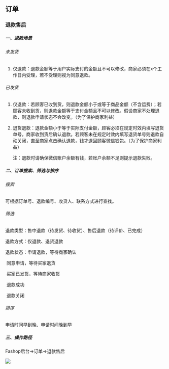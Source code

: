 ## 订单

### 退款售后

##### 一、退款场景

###### 未发货

1. 仅退款：退款金额等于用户实际支付的金额且不可以修改，商家必须在x个工作日内受理，若不受理则视为同意退款。

###### 已发货

1. 仅退款：若顾客已收到货，则退款金额小于或等于商品金额（不含运费）；若顾客未收到货，则退款金额等于支付金额且不可以修改。假设商家不处理退款，则退款申请状态不会改变。（为了保护商家利益）

2. 退货退款：退款金额小于等于实际支付金额，顾客必须在规定时效内填写退货单号，商家收到货后确认退款。若顾客未在规定时效内填写退货单号则退款自动关闭，直至商家点击确认退款，钱才退回顾客微信钱包。（为了保护商家利益）

   注：退款时请确保微信账户余额有钱，若账户余额不足则提示退款失败。

##### 二、订单搜索、筛选与排序

###### 搜索

可根据订单号、退款编号、收货人、联系方式进行查找。

###### 筛选

退款类型：售中退款（待发货、待收货）、售后退款（待评价、已完成）

退款方式：仅退款、退货退款

退款状态：申请退款，等待商家确认

​                   同意申请，等待买家退货

​                   买家已发货，等待商家收货

​                   退款成功

​                   退款关闭

###### 排序

申请时间早到晚、申请时间晚到早

##### 三、操作路径

Fashop后台→订单→退款售后

![](./images/huang_Refund_1.png)



